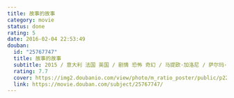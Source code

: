 ```yaml
---
title: 故事的故事
category: movie
status: done
rating: 5
date: 2016-02-04 22:53:49
douban:
  id: "25767747"
  title: 故事的故事
  subtitle: 2015 / 意大利 法国 英国 / 剧情 恐怖 奇幻 / 马提欧·加洛尼 / 萨尔玛·海耶克 文森特·卡索
  rating: 7.7
  cover: https://img2.doubanio.com/view/photo/m_ratio_poster/public/p2264784442.jpg
  link: https://movie.douban.com/subject/25767747/
---
```


